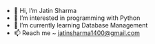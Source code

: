 - 👋 Hi, I’m Jatin Sharma
- 👀 I’m interested in programming with Python
- 🌱 I’m currently learning Database Management
- 📫 Reach me ~ jatinsharma1400@gmail.com

<!---
Deltacharge/Deltacharge is a ✨ special ✨ repository because its `README.md` (this file) appears on your GitHub profile.
You can click the Preview link to take a look at your changes.
--->

